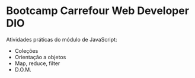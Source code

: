 # Bootcamp Carrefour Web Developer DIO
Atividades práticas do módulo de  JavaScript:

- Coleções
- Orientação a objetos
- Map, reduce, filter
- D.O.M.

